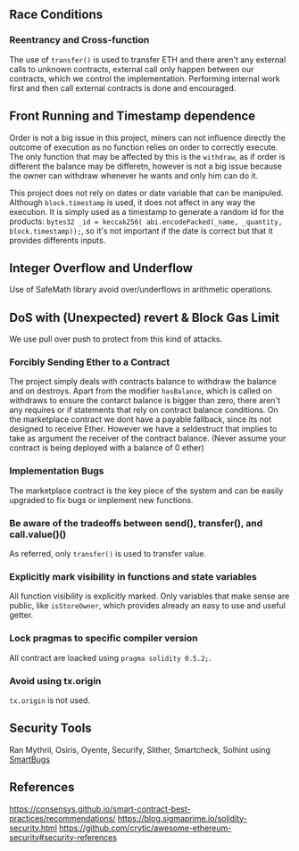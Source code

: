 ## Race Conditions

### Reentrancy and Cross-function

The use of `transfer()` is used to transfer ETH and there aren't any external calls to unknown contracts, external call only happen between our contracts, which we control the implementation. Performing internal work first and then call external contracts is done and encouraged.

## Front Running and Timestamp dependence

Order is not a big issue in this project, miners can not influence directly the outcome of execution as no function relies on order to correctly execute. The only function that may be affected by this is the `withdraw`, as if order is different the balance may be differetn, however is not a big issue because the owner can withdraw whenever he wants and only him can do it.

This project does not rely on dates or date variable that can be manipuled. Although `block.timestamp` is used, it does not affect in any way the execution. It is simply used as a timestamp to generate a random id for the products: `bytes32 _id = keccak256( abi.encodePacked(_name, _quantity, block.timestamp));`, so it's not important if the date is correct but that it provides differents inputs.

## Integer Overflow and Underflow

Use of SafeMath library avoid over/underflows in arithmetic operations.

## DoS with (Unexpected) revert & Block Gas Limit

We use pull over push to protect from this kind of attacks.

### Forcibly Sending Ether to a Contract

The project simply deals with contracts balance to withdraw the balance and on destroys. Apart from the modifier `hasBalance`, which is called on withdraws to ensure the contarct balance is bigger than zero, there aren't any requires or if statements that rely on contract balance conditions.
On the marketplace contract we dont have a payable fallback, since its not designed to receive Ether. However we have a seldestruct that implies to take as argument the receiver of the contract balance. (Never assume your contract is being deployed with a balance of 0 ether)

### Implementation Bugs

The marketplace contract is the key piece of the system and can be easily upgraded to fix bugs or implement new functions.

### Be aware of the tradeoffs between send(), transfer(), and call.value()()

As referred, only `transfer()` is used to transfer value.

### Explicitly mark visibility in functions and state variables

All function visibility is explicitly marked. Only variables that make sense are public, like `isStoreOwner`, which provides already an easy to use and useful getter.

### Lock pragmas to specific compiler version

All contract are loacked using `pragma solidity 0.5.2;`.

### Avoid using tx.origin

`tx.origin` is not used.

## Security Tools

Ran Mythril, Osiris, Oyente, Securify, Slither, Smartcheck, Solhint using [SmartBugs](https://smartbugs.github.io)

## References

https://consensys.github.io/smart-contract-best-practices/recommendations/
https://blog.sigmaprime.io/solidity-security.html
https://github.com/crytic/awesome-ethereum-security#security-references
